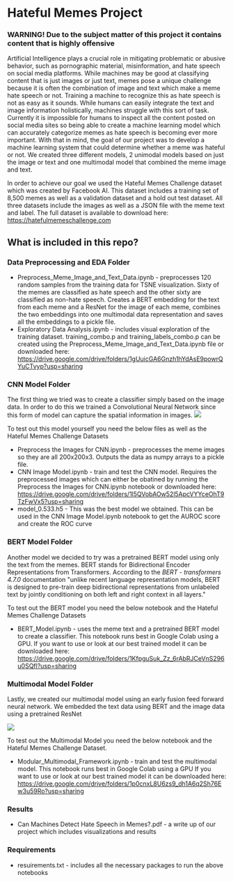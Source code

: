 # Hateful Memes Project
### WARNING! Due to the subject matter of this project it contains content that is highly offensive

Artificial Intelligence plays a crucial role in mitigating problematic or abusive behavior, such as pornographic material, misinformation, and hate speech on social media platforms. While machines may be good at classifying content that is just images or just text, memes pose a unique challenge because it is often the combination of image and text which make a meme hate speech or not. Training a machine to recognize this as hate speech is not as easy as it sounds. While humans can easily integrate the text and image information holistically, machines struggle with this sort of task. Currently it is impossible for humans to inspect all the content posted on social media sites so being able to create a machine learning model which can accurately categorize memes as hate speech is becoming ever more important. With that in mind, the goal of our project was to develop a machine learning system that could determine whether a meme was hateful or not. We created three different models, 2 unimodal models based on just the image or text and one multimodal model that combined the meme image and text. 

In order to achieve our goal we used the Hateful Memes Challenge dataset which was created by Facebook AI. This dataset includes a training set of 8,500 memes as well as a validation dataset and a hold out test dataset. All three datasets include the images as well as a JSON file with the meme text and label. The full dataset is available to download here: https://hatefulmemeschallenge.com

## What is included in this repo?
### Data Preprocessing and EDA Folder
  * Preprocess_Meme_Image_and_Text_Data.ipynb - preprocesses 120 random samples from the training data for TSNE visualization. Sixty of the memes are classified as hate speech and the other sixty are classified as non-hate speech. Creates a BERT embedding for the text from each meme and a ResNet for the image of each meme, combines the two embeddings into one multimodal data representation and saves all the embeddings to a pickle file.
  * Exploratory Data Analysis.ipynb - includes visual exploration of the training dataset. training_combo.p and training_labels_combo.p can be created using the Preprocess_Meme_Image_and_Text_Data.ipynb file or downloaded here: https://drive.google.com/drive/folders/1gUuicGA6Gnzh1hYdAsE9powrQYuCTvyp?usp=sharing


### CNN Model Folder
The first thing we tried was to create a classifier simply based on the image data. In order to do this we trained a Convolutional Neural Network since this form of model can capture the spatial information in images. 
<img src=https://github.com/roseandgold/HatefulMemesProject/blob/main/CNN%20Model/Capstone%20CNN%20Model%20Diagram3.png>

To test out this model yourself you need the below files as well as the Hateful Memes Challenge Datasets
 * Preprocess the Images for CNN.ipynb - preprocesses the meme images so they are all 200x200x3. Outputs the data as numpy arrays to a pickle file. 
 * CNN Image Model.ipynb - train and test the CNN model. Requires the preprocessed images which can either be obatined by running the Preprocess the Images for CNN.ipynb notebook or downloaded here: https://drive.google.com/drive/folders/1l5QVobAOw52l5ApcVYYceOhT9TzFwVx5?usp=sharing 
 * model_0.533.h5 - This was the best model we obtained. This can be used in the CNN Image Model.ipynb notebook to get the AUROC score and create the ROC curve

### BERT Model Folder
Another model we decided to try was a pretrained BERT model using only the text from the memes. BERT stands for Bidirectional Encoder Representations from Transformers. According to the *BERT - transformers 4.7.0* documentation "unlike recent language representation models, BERT is designed to pre-train deep bidirectional representations from unlabeled text by jointly conditioning on both left and right context in all layers."

To test out the BERT model you need the below notebook and the Hateful Memes Challenge Datasets
 * BERT_Model.ipynb - uses the meme text and a pretrained BERT model to create a classifier. This notebook runs best in Google Colab using a GPU. If you want to use or look at our best trained model it can be downloaded here: https://drive.google.com/drive/folders/1KfpguSuk_Zz_6rAbRJCeVnS296u0SQfl?usp=sharing

### Multimodal Model Folder
Lastly, we created our multimodal model using an early fusion feed forward neural network. We embedded the text data using BERT and the image data using a pretrained ResNet

<img src=https://github.com/roseandgold/HatefulMemesProject/blob/main/Multimodal%20Model/Capstone%20Multimodal%20Model%20Diagram2.png>

To test out the Multimodal Model you need the below notebook and the Hateful Memes Challenge Dataset.
 * Modular_Multimodal_Framework.ipynb - train and test the multimodal model. This notebook runs best in Google Colab using a GPU If you want to use or look at our best trained model it can be downloaded here: https://drive.google.com/drive/folders/1p0cnxL8U6zs9_dh1A6q2Sh76Ew3u59Ro?usp=sharing

### Results
 * Can Machines Detect Hate Speech in Memes?.pdf - a write up of our project which includes visualizations and results

### Requirements
 * resuirements.txt - includes all the necessary packages to run the above notebooks
